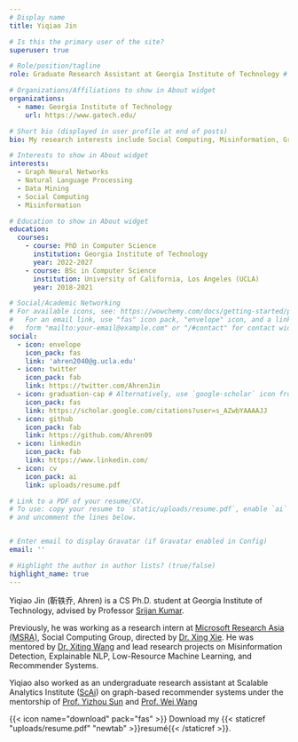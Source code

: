 ```yaml
---
# Display name
title: Yiqiao Jin

# Is this the primary user of the site?
superuser: true

# Role/position/tagline
role: Graduate Research Assistant at Georgia Institute of Technology # Research Intern at Microsoft Research Asia (MSRA)

# Organizations/Affiliations to show in About widget
organizations:
  - name: Georgia Institute of Technology
    url: https://www.gatech.edu/

# Short bio (displayed in user profile at end of posts)
bio: My research interests include Social Computing, Misinformation, Graph Neural Networks, and Data Mining.

# Interests to show in About widget
interests:
  - Graph Neural Networks
  - Natural Language Processing
  - Data Mining
  - Social Computing
  - Misinformation

# Education to show in About widget
education:
  courses:
    - course: PhD in Computer Science
      institution: Georgia Institute of Technology
      year: 2022-2027
    - course: BSc in Computer Science
      institution: University of California, Los Angeles (UCLA)
      year: 2018-2021

# Social/Academic Networking
# For available icons, see: https://wowchemy.com/docs/getting-started/page-builder/#icons
#   For an email link, use "fas" icon pack, "envelope" icon, and a link in the
#   form "mailto:your-email@example.com" or "/#contact" for contact widget.
social:
  - icon: envelope
    icon_pack: fas
    link: 'ahren2040@g.ucla.edu'
  - icon: twitter
    icon_pack: fab
    link: https://twitter.com/AhrenJin
  - icon: graduation-cap # Alternatively, use `google-scholar` icon from `ai` icon pack
    icon_pack: fas
    link: https://scholar.google.com/citations?user=s_AZwbYAAAAJJ
  - icon: github
    icon_pack: fab
    link: https://github.com/Ahren09
  - icon: linkedin
    icon_pack: fab
    link: https://www.linkedin.com/
  - icon: cv
    icon_pack: ai
    link: uploads/resume.pdf

# Link to a PDF of your resume/CV.
# To use: copy your resume to `static/uploads/resume.pdf`, enable `ai` icons in `params.toml`,
# and uncomment the lines below.


# Enter email to display Gravatar (if Gravatar enabled in Config)
email: ''

# Highlight the author in author lists? (true/false)
highlight_name: true
---
```


Yiqiao Jin (靳轶乔, Ahren) is a CS Ph.D. student at Georgia Institute of Technology, advised by Professor [Srijan Kumar](https://cc.gatech.edu/~srijan/). 

Previously, he was working as a research intern at [Microsoft Research Asia (MSRA)]('https://www.microsoft.com/en-us/research/lab/microsoft-research-asia/groups/'), Social Computing Group, directed by [Dr. Xing Xie](https://scholar.google.com/citations?hl=zh-CN&user=5EQfAFIAAAAJ). He was mentored by [Dr. Xiting Wang](https://scholar.google.com/citations?hl=zh-CN&user=urC8meQAAAAJ) and lead research projects on Misinformation Detection, Explainable NLP, Low-Resource Machine Learning, and Recommender Systems.


Yiqiao also worked as an undergraduate research assistant at Scalable Analytics Institute ([ScAi](https://scai.cs.ucla.edu/)) on graph-based recommender systems
under the mentorship of 
[Prof. Yizhou Sun](http://web.cs.ucla.edu/~yzsun/) and 
[Prof. Wei Wang](http://web.cs.ucla.edu/~weiwang/)


{{< icon name="download" pack="fas" >}} Download my {{< staticref "uploads/resume.pdf" "newtab" >}}resumé{{< /staticref >}}.
